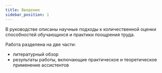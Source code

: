 ```yaml
---
title: Введение
sidebar_position: 1
---
```


В руководстве описаны научные подходы к количественной оценки способностей обучающихся и практики поощрения труда.

Работа разделена на две части:
- литературный обзор
- результаты работы, включающие практическое и теоретическое применение ассистентов



